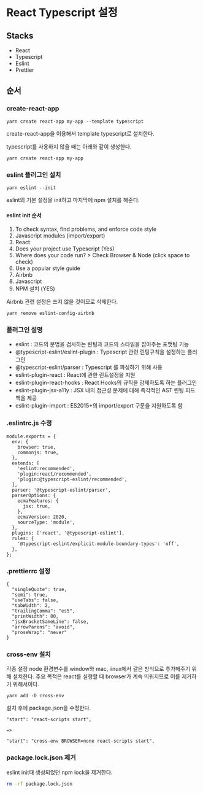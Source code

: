 # React Typescript 설정

## Stacks

* React
* Typescript
* Eslint
* Prettier

## 순서

### create-react-app

```
yarn create react-app my-app --template typescript
```

create-react-app을 이용해서 template typescript로 설치한다.

typescript를 사용하지 않을 때는 아래와 같이 생성한다.

```
yarn create react-app my-app
```

### eslint 플러그인 설치

```
yarn eslint --init
```

eslint의 기본 설정을 init하고 마지막에 npm 설치를 해준다.

#### eslint init 순서
1. To check syntax, find problems, and enforce code style
2. Javascript modules (import/export)
3. React
4. Does your project use Typescript (Yes)
5. Where does your code run? > Check Browser & Node (click space to check)
6. Use a popular style guide
7. Airbnb
8. Javascript
9. NPM 설치 (YES)

Airbnb 관련 설정은 쓰지 않을 것이므로 삭제한다.

```
yarn remove eslint-config-airbnb
```

### 플러그인 설명

* eslint : 코드의 문법을 검사하는 린팅과 코드의 스타일을 잡아주는 포맷팅 기능
* @typescript-eslint/eslint-plugin : Typescript 관련 린팅규칙을 설정하는 플러그인
* @typescript-eslint/parser : Typescript 를 파싱하기 위해 사용
* eslint-plugin-react : React에 관한 린트설정을 지원
* eslint-plugin-react-hooks : React Hooks의 규칙을 강제하도록 하는 플러그인
* eslint-plugin-jsx-a11y : JSX 내의 접근성 문제에 대해 즉각적인 AST 린팅 피드백을 제공
* eslint-plugin-import : ES2015+의 import/export 구문을 지원하도록 함

### .eslintrc.js 수정

```
module.exports = {
  env: {
    browser: true,
    commonjs: true,
  },
  extends: [
    'eslint:recommended',
    'plugin:react/recommended',
    'plugin:@typescript-eslint/recommended',
  ],
  parser: '@typescript-eslint/parser',
  parserOptions: {
    ecmaFeatures: {
      jsx: true,
    },
    ecmaVersion: 2020,
    sourceType: 'module',
  },
  plugins: ['react', '@typescript-eslint'],
  rules: {
    '@typescript-eslint/explicit-module-boundary-types': 'off',
  },
};

```

### .prettierrc 설정

```
{
  "singleQuote": true,
  "semi": true,
  "useTabs": false,
  "tabWidth": 2,
  "trailingComma": "es5",
  "printWidth": 80,
  "jsxBracketSameLine": false,
  "arrowParens": "avoid",
  "proseWrap": "never"
}
```

### cross-env 설치

각종 설정 node 환경변수를 window와 mac, iinux에서 같은 방식으로 추가해주기 위해 설치한다.
주요 목적은 react를 실행할 때 browser가 계속 띄워지므로 이를 제거하기 위해서이다.

```
yarn add -D cross-env
```

설치 후에 package.json을 수정한다.

```
"start": "react-scripts start",

=>

"start": "cross-env BROWSER=none react-scripts start",
```

### package.lock.json 제거

eslint init때 생성되었던 npm lock을 제거한다.

```bash
rm -rf package.lock.json
```




